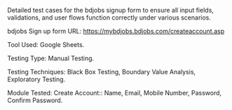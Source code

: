 Detailed test cases for the bdjobs signup form to ensure all input fields, validations, and user flows function correctly under various scenarios.

bdjobs Sign up form URL: https://mybdjobs.bdjobs.com/createaccount.asp

Tool Used: Google Sheets.

Testing Type: Manual Testing.

Testing Techniques: Black Box Testing, Boundary Value Analysis, Exploratory Testing.

Module Tested: Create Account:: Name, Email, Mobile Number, Password, Confirm Password.

